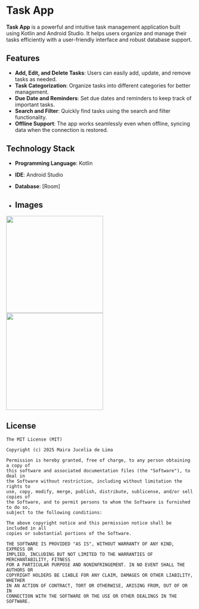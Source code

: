 # Task App

**Task App** is a powerful and intuitive task management application built using Kotlin and Android Studio. It helps users organize and manage their tasks efficiently with a user-friendly interface and robust database support.

## Features

- **Add, Edit, and Delete Tasks**: Users can easily add, update, and remove tasks as needed.
- **Task Categorization**: Organize tasks into different categories for better management.
- **Due Date and Reminders**: Set due dates and reminders to keep track of important tasks.
- **Search and Filter**: Quickly find tasks using the search and filter functionality.
- **Offline Support**: The app works seamlessly even when offline, syncing data when the connection is restored.

## Technology Stack

- **Programming Language**: Kotlin
- **IDE**: Android Studio
- **Database**: [Room]

- ## Images

<img src = "https://github.com/user-attachments/assets/b0cee725-443f-42de-b43a-545e465bc6ae" width="260"/>

<img src = "https://github.com/user-attachments/assets/d1730c3b-2ce8-4584-beb2-a01f8317123d" width="260"/>

## License
```
The MIT License (MIT)

Copyright (c) 2025 Maira Jucelia de Lima

Permission is hereby granted, free of charge, to any person obtaining a copy of
this software and associated documentation files (the "Software"), to deal in
the Software without restriction, including without limitation the rights to
use, copy, modify, merge, publish, distribute, sublicense, and/or sell copies of
the Software, and to permit persons to whom the Software is furnished to do so,
subject to the following conditions:

The above copyright notice and this permission notice shall be included in all
copies or substantial portions of the Software.

THE SOFTWARE IS PROVIDED "AS IS", WITHOUT WARRANTY OF ANY KIND, EXPRESS OR
IMPLIED, INCLUDING BUT NOT LIMITED TO THE WARRANTIES OF MERCHANTABILITY, FITNESS
FOR A PARTICULAR PURPOSE AND NONINFRINGEMENT. IN NO EVENT SHALL THE AUTHORS OR
COPYRIGHT HOLDERS BE LIABLE FOR ANY CLAIM, DAMAGES OR OTHER LIABILITY, WHETHER
IN AN ACTION OF CONTRACT, TORT OR OTHERWISE, ARISING FROM, OUT OF OR IN
CONNECTION WITH THE SOFTWARE OR THE USE OR OTHER DEALINGS IN THE SOFTWARE.
```
